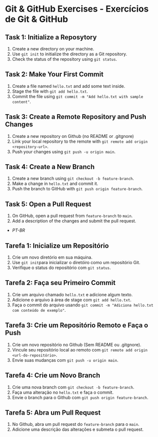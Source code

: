 # Git & GitHub Exercises - Exercícios de Git & GitHub

## Task 1: Initialize a Reposytory

1. Create a new directory on your machine.
2. Use ```git init``` to initialize the directory as a Git repository.
3. Check the status of the repository using ```git status```.

## Task 2: Make Your First Commit

1. Create a file named ```hello.txt``` and add some text inside.
2. Stage the file with ```git add hello.txt```.
3. Commit the file using ```git commit -m "Add hello.txt with sample content"```.

## Task 3: Create a Remote Repository and Push Changes

1. Create a new repository on Github (no README or .gitgnore)
2. Link your local repository to the remote with ```git remote add origin <repository-url>```.
3. Push your changes using ```git push -u origin main```.

## Task 4: Create a New Branch

1. Create a new branch using ```git checkout -b feature-branch```.
2. Make a change in ```hello.txt``` and commit it.
3. Push the branch to GitHub with ```git push origin feature-branch```.

## Task 5: Open a Pull Request

1. On GitHub, open a pull request from ```feature-branch``` to ```main```.
2. Add a description of the changes and submit the pull request.

- *PT-BR*

## Tarefa 1: Inicialize um Repositório

1. Crie um novo diretório em sua máquina.
2. Use ```git init```para inicializar o diretóiro como um repositório Git.
3. Verifique o status do repositório com ```git status```.

## Tarefa 2: Faça seu Primeiro Commit

1. Crie um arquivo chamado ```hello.txt``` e adicione algum texto.
2. Adicione o arquivo à área de stage com ```git add hello.txt```.
3. Faça o commit do arquivo usando ```git commit -m "Adiciona hello.txt com conteúdo de exemplo"```.

## Tarefa 3: Crie um Repositório Remoto e Faça o Push

1. Crie um novo repositório no Github (Sem README ou .gitgnore).
2. Vincule seu repositório local ao remoto com ```git remote add origin <url-do-repositório>```.
3. Envie suas mudanças com ```git push -u origin main```.

## Tarefa 4: Crie um Novo Branch

1. Crie uma nova branch com ```git checkout -b feature-branch```.
2. Faça uma alteração no ```hello.txt``` e faça o commit.
3. Envie o branch para o Github com ```git push origin feature-branch```.

## Tarefa 5: Abra um Pull Request

1. No Github, abra um pull request do ```feature-branch``` para o ```main```.
2. Adicione uma descrição das alterações e submeta o pull request.
